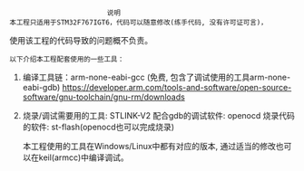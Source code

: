                             说明
    本工程只适用于STM32F767IGT6，代码可以随意修改(练手代码, 没有许可证可言)，
使用该工程的代码导致的问题概不负责。

	以下介绍本工程配套使用的一些工具：
1. 编译工具链：arm-none-eabi-gcc (免费, 包含了调试使用的工具arm-none-eabi-gdb)
    https://developer.arm.com/tools-and-software/open-source-software/gnu-toolchain/gnu-rm/downloads
2. 烧录/调试需要用的工具: STLINK-V2
		配合gdb的调试软件: openocd
		烧录代码的软件: st-flash(openocd也可以完成烧录)

	本工程使用的工具在Windows/Linux中都有对应的版本, 通过适当的修改也可以在keil(armcc)中编译调试。
